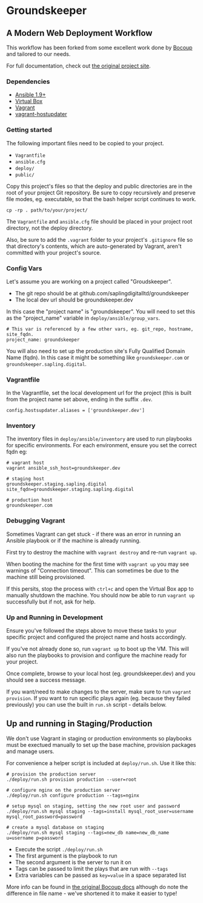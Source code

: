 # Groundskeeper
## A Modern Web Deployment Workflow

This workflow has been forked from some excellent work done by
[Bocoup](http://www.bocoup.com) and tailored to our needs.

For full documentation, check out [the original project
site](https://deployment-workflow.bocoup.com).

### Dependencies

* [Ansible 1.9+](http://docs.ansible.com/)
* [Virtual Box](https://www.virtualbox.org/)
* [Vagrant](https://www.vagrantup.com/)
* [vagrant-hostupdater](https://github.com/cogitatio/vagrant-hostsupdater)

### Getting started

The following important files need to be copied to your project.

* `Vagrantfile`
* `ansible.cfg`
* `deploy/`
* `public/`

Copy this project's files so that the deploy and public directories are
in the root of your project Git repository. Be sure to copy recursively
and preserve file modes, eg. executable, so that the bash helper script
continues to work. 

	cp -rp . path/to/your/project/

The `Vagrantfile` and `ansible.cfg` file should be placed in your
project root directory, not the deploy directory.

Also, be sure to add the `.vagrant` folder to your project's
`.gitignore` file so that directory's contents, which are auto-generated
by Vagrant, aren't committed with your project's source.

### Config Vars

Let's assume you are working on a project called "Groudskeeper".

* The git repo should be at github.com/saplingdigitalltd/groundskeeper
* The local dev url should be groundskeeper.dev

In this case the "project name" is "groundskeeper". You will need to set
this as the "project_name" variable in `deploy/ansible/group_vars`.

	# This var is referenced by a few other vars, eg. git_repo, hostname, site_fqdn.
	project_name: groundskeeper

You will also need to set up the production site's Fully Qualified
Domain Name (fqdn). In this case it might be something like
`groundskeeper.com` or `groundskeeper.sapling.digital`.

### Vagrantfile

In the Vagrantfile, set the local development url for the project (this
is built from the project name set above, ending in the suffix `.dev`.

	config.hostsupdater.aliases = ['groundskeeper.dev']

### Inventory

The inventory files in `deploy/ansible/inventory` are used to run
playbooks for specific environments. For each environment, ensure you
set the correct fqdn eg:

	# vagrant host
	vagrant ansible_ssh_host=groundskeeper.dev

	# staging host
	groundskeeper.staging.sapling.digital site_fqdn=groundskeeper.staging.sapling.digital 

	# production host
	groundskeeper.com

### Debugging Vagrant

Sometimes Vagrant can get stuck - if there was an error in running
an Ansible playbook or if the machine is already running.

First try to destroy the machine with `vagrant destroy` and re-run
`vagrant up`.

When booting the machine for the first time with `vagrant up` you may
see warnings of "Connection timeout". This can sometimes be due to the
machine still being provisioned. 

If this persits, stop the process with `ctrl+c` and open the Virtual Box
app to manually shutdown the machine. You should now be able to run
`vagrant up` successfully but if not, ask for help.

### Up and Running in Development

Ensure you've followed the steps above to move these tasks to your
specific project and configured the project name and hosts accordingly.

If you've not already done so, run `vagrant up` to boot up the VM. This
will also run the playbooks to provision and configure the machine ready
for your project.

Once complete, browse to your local host (eg. groundskeeper.dev) and you
should see a success message.

If you want/need to make changes to the server, make sure to run
`vagrant provision`. If you want to run specific plays again (eg.
because they failed previously) you can use the built in `run.sh`
script - details below.

## Up and running in Staging/Production

We don't use Vagrant in staging or production environments so playbooks
must be exectued manually to set up the base machine, provision packages
and manage users.

For convenience a helper script is included at `deploy/run.sh`. Use it
like this:

	# provision the production server
	./deploy/run.sh provision production --user=root

	# configure nginx on the production server
	./deploy/run.sh configure production --tags=nginx

	# setup mysql on staging, setting the new root user and password
	./deploy/run.sh mysql staging --tags=install mysql_root_user=username mysql_root_password=password

	# create a mysql database on staging
	./deploy/run.sh mysql staging --tags=new_db name=new_db_name u=username p=password

* Execute the script `./deploy/run.sh`
* The first argument is the playbook to run
* The second argument is the server to run it on
* Tags can be passed to limit the plays that are run with `--tags`
* Extra variables can be passed as `key=value` in a space separated list

More info can be found in 
[the original Bocoup docs](https://deployment-workflow.bocoup.com/#playbook-helper-script)
although do note the difference in file name - we've shortened it to
make it easier to type!
